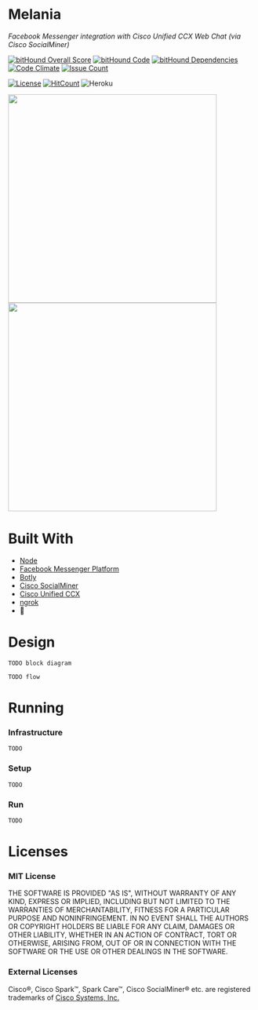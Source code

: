 # Melania
_Facebook Messenger integration with Cisco Unified CCX Web Chat (via Cisco SocialMiner)_

[![bitHound Overall Score](https://www.bithound.io/github/umnagendra/melania/badges/score.svg)](https://www.bithound.io/github/umnagendra/melania)
[![bitHound Code](https://www.bithound.io/github/umnagendra/melania/badges/code.svg)](https://www.bithound.io/github/umnagendra/melania)
[![bitHound Dependencies](https://www.bithound.io/github/umnagendra/melania/badges/dependencies.svg)](https://www.bithound.io/github/umnagendra/melania/master/dependencies/npm)
[![Code Climate](https://codeclimate.com/github/umnagendra/melania/badges/gpa.svg)](https://codeclimate.com/github/umnagendra/melania)
[![Issue Count](https://codeclimate.com/github/umnagendra/melania/badges/issue_count.svg)](https://codeclimate.com/github/umnagendra/melania)

[![License](https://img.shields.io/github/license/umnagendra/melania.svg)](https://github.com/umnagendra/melania/blob/master/LICENSE)
[![HitCount](http://hits.dwyl.com/umnagendra/melania.svg)](http://hits.dwyl.com/umnagendra/melania)
![Heroku](http://heroku-badge.herokuapp.com/?app=ccbu-melania&style=flat&svg=1)

<img src="https://user-images.githubusercontent.com/990210/31052289-36b1dee2-a69e-11e7-985b-0d9266877f50.png" width="425"/>  <img src="https://user-images.githubusercontent.com/990210/31052292-41b8c5d0-a69e-11e7-8ab3-a55d23a33c75.png" width="425"/>

# Built With
- [Node](https://nodejs.org/)
- [Facebook Messenger Platform](https://developers.facebook.com/docs/messenger-platform)
- [Botly](https://github.com/miki2826/botly)
- [Cisco SocialMiner](https://developer.cisco.com/site/socialminer/overview)
- [Cisco Unified CCX](https://developer.cisco.com/site/contact-center-express)
- [ngrok](https://ngrok.com)
- :blue_heart:

# Design
`TODO block diagram`

`TODO flow`

# Running
### Infrastructure
`TODO`

### Setup
`TODO`

### Run
`TODO`

# Licenses
### MIT License

THE SOFTWARE IS PROVIDED "AS IS", WITHOUT WARRANTY OF ANY KIND, EXPRESS OR IMPLIED, INCLUDING BUT NOT LIMITED TO THE WARRANTIES OF MERCHANTABILITY, FITNESS FOR A PARTICULAR PURPOSE AND NONINFRINGEMENT. IN NO EVENT SHALL THE AUTHORS OR COPYRIGHT HOLDERS BE LIABLE FOR ANY CLAIM, DAMAGES OR OTHER LIABILITY, WHETHER IN AN ACTION OF CONTRACT, TORT OR OTHERWISE, ARISING FROM, OUT OF OR IN CONNECTION WITH THE SOFTWARE OR THE USE OR OTHER DEALINGS IN THE SOFTWARE.

### External Licenses
Cisco®, Cisco Spark™, Spark Care™, Cisco SocialMiner® etc. are registered trademarks of [Cisco Systems, Inc.](http://www.cisco.com/web/siteassets/legal/trademark.html)
